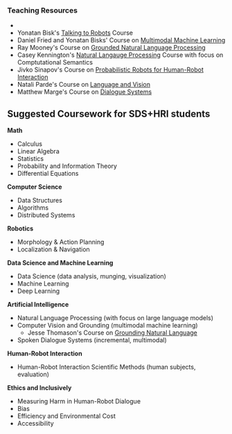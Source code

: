 ### Teaching Resources 

- 
- Yonatan Bisk's [Talking to Robots](https://talkingtorobots.com/11-851) Course
- Daniel Fried and Yonatan Bisks' Course on [Multimodal Machine Learning](https://cmu-mmml.github.io)
- Ray Mooney's Course on [Grounded Natural Language Processing](https://www.cs.utexas.edu/~mooney/gnlp)
- Casey Kennington's [Natural Langauge Processing](https://trello.com/b/mRcVsOvI/boise-state-nlp-spring-2021-public) Course with focus on Comptutational Semantics
- Jivko Sinapov's Course on [Probabilistic Robots for Human-Robot Interaction](https://www.eecs.tufts.edu/~jsinapov/teaching/cs141_sp2023/)
- Natali Parde's Course on [Language and Vision](https://tinyurl.com/4nzb5nb5)
- Matthew Marge's Course on [Dialogue Systems](https://tinyurl.com/56h946mp)


## Suggested Coursework for SDS+HRI students

**Math**
- Calculus
- Linear Algebra
- Statistics
- Probability and Information Theory
- Differential Equations

**Computer Science**

- Data Structures
- Algorithms
- Distributed Systems

**Robotics**

- Morphology & Action Planning
- Localization & Navigation

**Data Science and Machine Learning**

- Data Science (data analysis, munging, visualization)
- Machine Learning
- Deep Learning

**Artificial Intelligence**

- Natural Language Processing (with focus on large language models)
- Computer Vision and Grounding (multimodal machine learning)
  - Jesse Thomason's Course on [Grounding Natural Language](https://tinyurl.com/5f2de97f) 
- Spoken Dialogue Systems (incremental, multimodal)         
    
**Human-Robot Interaction**

- Human-Robot Interaction
 Scientific Methods (human subjects, evaluation)


**Ethics and Inclusively**

- Measuring Harm in Human-Robot Dialogue
- Bias 
- Efficiency and Environmental Cost
- Accessibility 
